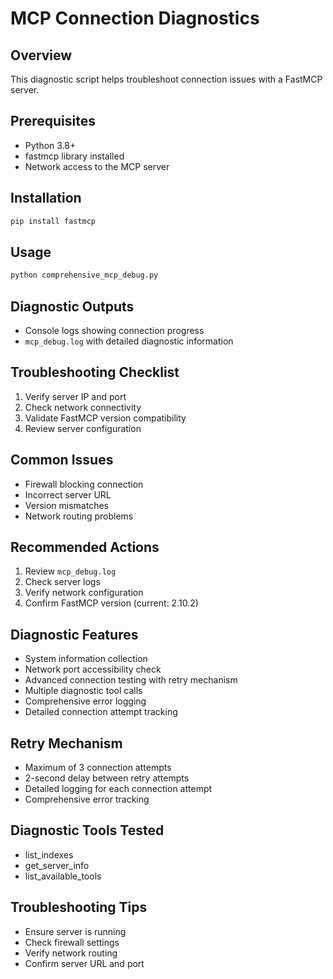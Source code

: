 # MCP Connection Diagnostics

## Overview
This diagnostic script helps troubleshoot connection issues with a FastMCP server.

## Prerequisites
- Python 3.8+
- fastmcp library installed
- Network access to the MCP server

## Installation
```bash
pip install fastmcp
```

## Usage
```bash
python comprehensive_mcp_debug.py
```

## Diagnostic Outputs
- Console logs showing connection progress
- `mcp_debug.log` with detailed diagnostic information

## Troubleshooting Checklist
1. Verify server IP and port
2. Check network connectivity
3. Validate FastMCP version compatibility
4. Review server configuration

## Common Issues
- Firewall blocking connection
- Incorrect server URL
- Version mismatches
- Network routing problems

## Recommended Actions
1. Review `mcp_debug.log`
2. Check server logs
3. Verify network configuration
4. Confirm FastMCP version (current: 2.10.2)

## Diagnostic Features
- System information collection
- Network port accessibility check
- Advanced connection testing with retry mechanism
- Multiple diagnostic tool calls
- Comprehensive error logging
- Detailed connection attempt tracking

## Retry Mechanism
- Maximum of 3 connection attempts
- 2-second delay between retry attempts
- Detailed logging for each connection attempt
- Comprehensive error tracking

## Diagnostic Tools Tested
- list_indexes
- get_server_info
- list_available_tools

## Troubleshooting Tips
- Ensure server is running
- Check firewall settings
- Verify network routing
- Confirm server URL and port
